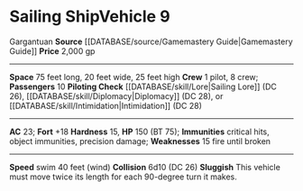 ﻿---
ac: '23'
burrow_speed: null
climb_speed: null
fly_speed: null
fortitude: '+18'
hardness: '15'
hp: '150'
id: '9'
item_category: Vehicles
land_speed: null
level: '9'
max_speed: '40'
name: Sailing Ship
price: 2,000 gp
rarity: Common
reflex: null
resistance: null
rus_type_level: null
school: null
size: Gargantuan
source: '[[DATABASE/source/Gamemastery Guide|Gamemastery Guide]]'
swim_speed: '40'
trait: null
type: Vehicle

---
# Sailing Ship<span class="item-type">Vehicle 9</span>

<span class="trait-size item-trait">Gargantuan</span>
**Source** [[DATABASE/source/Gamemastery Guide|Gamemastery Guide]]
**Price** 2,000 gp

---
**Space** 75 feet long, 20 feet wide, 25 feet high
**Crew** 1 pilot, 8 crew; **Passengers** 10
**Piloting Check** [[DATABASE/skill/Lore|Sailing Lore]] (DC 26), [[DATABASE/skill/Diplomacy|Diplomacy]] (DC 28), or [[DATABASE/skill/Intimidation|Intimidation]] (DC 28)

---
**AC** 23; **Fort** +18
**Hardness** 15, **HP** 150 (BT 75); **Immunities** critical hits, object immunities, precision damage; **Weaknesses** 15 fire until broken

---
**Speed** swim 40 feet (wind)
**Collision** 6d10 (DC 26)
**Sluggish** This vehicle must move twice its length for each 90-degree turn it makes.